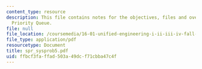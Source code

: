 ```yaml
---
content_type: resource
description: This file contains notes for the objectives, files and overview for Graphical
  Priority Queue.
file: null
file_location: /coursemedia/16-01-unified-engineering-i-ii-iii-iv-fall-2005-spring-2006/ffbcf3faffad503a49dcf71cbba47c4f_spr_sysprob5.pdf
file_type: application/pdf
resourcetype: Document
title: spr_sysprob5.pdf
uid: ffbcf3fa-ffad-503a-49dc-f71cbba47c4f
---
```

